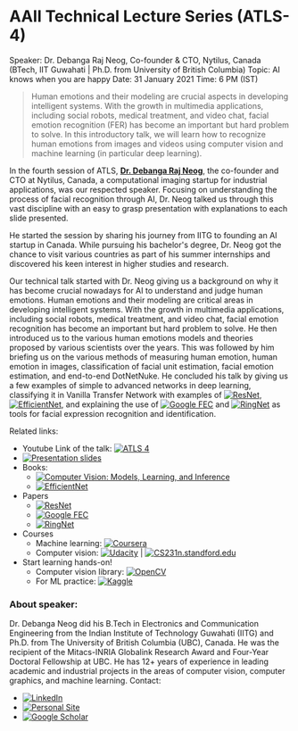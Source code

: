 # AAII Technical Lecture Series (ATLS-4)

Speaker: Dr. Debanga Raj Neog, Co-founder & CTO, Nytilus, Canada (BTech, IIT Guwahati | Ph.D. from University of British Columbia)
Topic: AI knows when you are happy 
Date: 31 January 2021 
Time: 6 PM (IST)

>Human emotions and their modeling are crucial aspects in developing intelligent systems. With the growth in multimedia applications, including social robots, medical treatment, and video chat, facial emotion recognition (FER) has become an important but hard problem to solve. In this introductory talk, we will learn how to recognize human emotions from images and videos using computer vision and machine learning (in particular deep learning).

In the fourth session of ATLS, **[Dr. Debanga Raj Neog](https://www.nytilus.com/)**, the co-founder and CTO at Nytilus, Canada, a computational imaging startup for industrial applications, was our respected speaker. Focusing on understanding the process of facial recognition through AI, Dr. Neog talked us through this vast discipline with an easy to grasp presentation with explanations to each slide presented. 

He started the session by sharing his journey from IITG to founding an AI startup in Canada. While pursuing his bachelor's degree, Dr. Neog got the chance to visit various countries as part of his summer internships and discovered his keen interest in higher studies and research. 

Our technical talk started with Dr. Neog giving us a background on why it has become crucial nowadays for AI to understand and judge human emotions. Human emotions and their modeling are critical areas in developing intelligent systems. With the growth in multimedia applications, including social robots, medical treatment, and video chat, facial emotion recognition has become an important but hard problem to solve. He then introduced us to the various human emotions models and theories proposed by various scientists over the years. This was followed by him briefing us on the various methods of measuring human emotion, human emotion in images, classification of facial unit estimation, facial emotion estimation, and end-to-end DotNetNuke. He concluded his talk by giving us a few examples of simple to advanced networks in deep learning, classifying it in Vanilla Transfer Network with examples of [![ResNet]()](https://arxiv.org/pdf/1512.03385.pdf), [![EfficientNet]()](https://ai.googleblog.com/2019/05/efficientnet-improving-accuracy-and.html), and explaining the use of [![Google FEC]()](https://arxiv.org/pdf/1811.11283.pdf) and [![RingNet]()](https://ringnet.is.tue.mpg.de/) as tools for facial expression recognition and identification. 

Related links:
- Youtube Link of the talk: [![ATLS 4]()](https://www.youtube.com/watch?v=cIkv1A5C4i4)
- [![Presentation slides]()](https://drive.google.com/file/d/1f8ihAWVHLhjvzzE6EbusJP9MIXoseWD7/view?usp=sharing) 
- Books:
    - [![Computer Vision: Models, Learning, and Inference ]()](https://amzn.to/2rxrdOF)
    - [![EfficientNet]()](https://ai.googleblog.com/2019/05/efficientnet-improving-accuracy-and.html)
- Papers
    - [![ResNet]()](https://arxiv.org/pdf/1512.03385.pdf)
    - [![Google FEC]()](https://arxiv.org/pdf/1811.11283.pdf)
    - [![RingNet]()](https://ringnet.is.tue.mpg.de/)
- Courses
    - Machine learning: [![Coursera]()](https://www.coursera.org/learn/machine-learning)
    - Computer vision: [![Udacity]()](https://www.udacity.com/course/introduction-to-computer-vision--ud810) | [![CS231n.standford.edu]()](http://cs231n.stanford.edu/) 
- Start learning hands-on!
    - Computer vision library: [![OpenCV]()](https://www.learnopencv.com/)
    - For ML practice: [![Kaggle]()](https://www.kaggle.com/)

### About speaker:
Dr. Debanga Neog  did his B.Tech in Electronics and Communication Engineering from the Indian Institute of Technology Guwahati (IITG) and Ph.D. from The University of British Columbia (UBC), Canada. He was the recipient of the Mitacs-INRIA Globalink Research Award and Four-Year Doctoral Fellowship at UBC. He has 12+ years of experience in leading academic and industrial projects in the areas of computer vision, computer graphics, and machine learning. 
Contact: 
- [![LinkedIn]()](https://www.linkedin.com/in/debanga/)
- [![Personal Site]()](https://debanga.github.io/)
- [![Google Scholar]()](https://scholar.google.ca/citations?user=a7LQA8cAAAAJ&hl=en)
